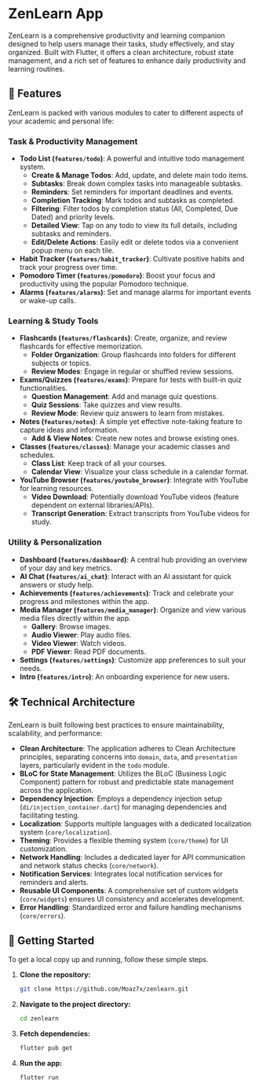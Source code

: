 

# ZenLearn App

ZenLearn is a comprehensive productivity and learning companion designed to help users manage their tasks, study effectively, and stay organized. Built with Flutter, it offers a clean architecture, robust state management, and a rich set of features to enhance daily productivity and learning routines.

## 🌟 Features

ZenLearn is packed with various modules to cater to different aspects of your academic and personal life:

### Task & Productivity Management
*   **Todo List (`features/todo`)**: A powerful and intuitive todo management system.
    *   **Create & Manage Todos**: Add, update, and delete main todo items.
    *   **Subtasks**: Break down complex tasks into manageable subtasks.
    *   **Reminders**: Set reminders for important deadlines and events.
    *   **Completion Tracking**: Mark todos and subtasks as completed.
    *   **Filtering**: Filter todos by completion status (All, Completed, Due Dated) and priority levels.
    *   **Detailed View**: Tap on any todo to view its full details, including subtasks and reminders.
    *   **Edit/Delete Actions**: Easily edit or delete todos via a convenient popup menu on each tile.
*   **Habit Tracker (`features/habit_tracker`)**: Cultivate positive habits and track your progress over time.
*   **Pomodoro Timer (`features/pomodoro`)**: Boost your focus and productivity using the popular Pomodoro technique.
*   **Alarms (`features/alarms`)**: Set and manage alarms for important events or wake-up calls.

### Learning & Study Tools
*   **Flashcards (`features/flashcards`)**: Create, organize, and review flashcards for effective memorization.
    *   **Folder Organization**: Group flashcards into folders for different subjects or topics.
    *   **Review Modes**: Engage in regular or shuffled review sessions.
*   **Exams/Quizzes (`features/exams`)**: Prepare for tests with built-in quiz functionalities.
    *   **Question Management**: Add and manage quiz questions.
    *   **Quiz Sessions**: Take quizzes and view results.
    *   **Review Mode**: Review quiz answers to learn from mistakes.
*   **Notes (`features/notes`)**: A simple yet effective note-taking feature to capture ideas and information.
    *   **Add & View Notes**: Create new notes and browse existing ones.
*   **Classes (`features/classes`)**: Manage your academic classes and schedules.
    *   **Class List**: Keep track of all your courses.
    *   **Calendar View**: Visualize your class schedule in a calendar format.
*   **YouTube Browser (`features/youtube_browser`)**: Integrate with YouTube for learning resources.
    *   **Video Download**: Potentially download YouTube videos (feature dependent on external libraries/APIs).
    *   **Transcript Generation**: Extract transcripts from YouTube videos for study.

### Utility & Personalization
*   **Dashboard (`features/dashboard`)**: A central hub providing an overview of your day and key metrics.
*   **AI Chat (`features/ai_chat`)**: Interact with an AI assistant for quick answers or study help.
*   **Achievements (`features/achievements`)**: Track and celebrate your progress and milestones within the app.
*   **Media Manager (`features/media_manager`)**: Organize and view various media files directly within the app.
    *   **Gallery**: Browse images.
    *   **Audio Viewer**: Play audio files.
    *   **Video Viewer**: Watch videos.
    *   **PDF Viewer**: Read PDF documents.
*   **Settings (`features/settings`)**: Customize app preferences to suit your needs.
*   **Intro (`features/intro`)**: An onboarding experience for new users.

## 🛠️ Technical Architecture

ZenLearn is built following best practices to ensure maintainability, scalability, and performance:

*   **Clean Architecture**: The application adheres to Clean Architecture principles, separating concerns into `domain`, `data`, and `presentation` layers, particularly evident in the `todo` module.
*   **BLoC for State Management**: Utilizes the BLoC (Business Logic Component) pattern for robust and predictable state management across the application.
*   **Dependency Injection**: Employs a dependency injection setup (`di/injection_container.dart`) for managing dependencies and facilitating testing.
*   **Localization**: Supports multiple languages with a dedicated localization system (`core/localization`).
*   **Theming**: Provides a flexible theming system (`core/theme`) for UI customization.
*   **Network Handling**: Includes a dedicated layer for API communication and network status checks (`core/network`).
*   **Notification Services**: Integrates local notification services for reminders and alerts.
*   **Reusable UI Components**: A comprehensive set of custom widgets (`core/widgets`) ensures UI consistency and accelerates development.
*   **Error Handling**: Standardized error and failure handling mechanisms (`core/errors`).

## 🚀 Getting Started

To get a local copy up and running, follow these simple steps.

1.  **Clone the repository:**
    ```bash
    git clone https://github.com/Moaz7x/zenlearn.git
    ```
2.  **Navigate to the project directory:**
    ```bash
    cd zenlearn
    ```
3.  **Fetch dependencies:**
    ```bash
    flutter pub get
    ```
4.  **Run the app:**
    ```bash
    flutter run
    ```

